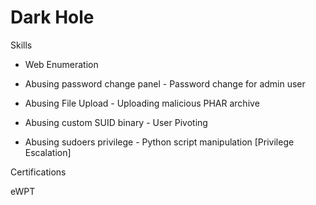 # Dark Hole #

Skills

- Web Enumeration
- Abusing password change panel - Password change for admin user
- Abusing File Upload - Uploading malicious PHAR archive

- Abusing custom SUID binary - User Pivoting
- Abusing sudoers privilege - Python script manipulation [Privilege Escalation]

Certifications

eWPT